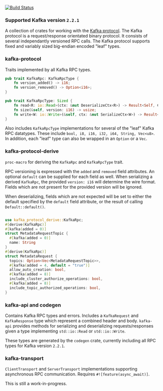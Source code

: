 [![Build Status](https://gardnervickers.visualstudio.com/gardner/_apis/build/status/gardner-CI?branchName=master)](https://gardnervickers.visualstudio.com/gardner/_build/latest?definitionId=1&branchName=master)

### Supported Kafka version `2.2.1`

A collection of crates for working with the [Kafka protocol](https://kafka.apache.org/protocol). 
The Kafka protocol is a request/response orientated binary protocol. It consists
of several independantly versioned RPC calls. The Kafka protocol supports fixed
and variably sized big-endian encoded "leaf" types. 

### kafka-protocol 
Traits implemented by all Kafka RPC types.

```rust
pub trait KafkaRpc: KafkaRpcType {
    fn version_added() -> i16;
    fn version_removed() -> Option<i16>;
}

pub trait KafkaRpcType: Sized {
    fn read<R: io::Read>(ctx: &mut DeserializeCtx<R>) -> Result<Self, CodecError>;
    fn size(&self, version: i16) -> usize;
    fn write<W: io::Write>(&self, ctx: &mut SerializeCtx<W>) -> Result<(), CodecError>;
}

```

Also includes `KafkaRpcType` implementations for several of the "leaf" Kafka 
RPC datatypes. These include `bool, i8, i16, i32, i64, String, Vec<u8>`. 
In addition, each "leaf" type can also be wrapped in an `Option` or a `Vec`.

### kafka-protocol-derive
`proc-macro` for deriving the `KafkaRpc` and `KafkaRpcType` trait.

RPC versioning is expressed with the `added` and `removed` field attributes. An 
optional `default` can be supplied for each field as well. When serializing a
derived `KafkaRpc`, the provided `version: i16` will determine the wire format.
Fields which are not present for the provided version will be ignored.

When deserializing, fields which are not expected will be set to either the 
default specified by the `default` field attribute, or the result of calling
`Default::default()`. 

```rust

use kafka_protocol_derive::KafkaRpc;
#[derive(KafkaRpc)]
#[kafka(added = 0)]
struct MetadataRequestTopic {
  #[kafka(added = 0)]
  name: String
}
#[derive(KafkaRpc)]
struct MetadataRequest {
  topics: Option<Vec<MetadataRequestTopic>>,
  #[kafka(added = 4, default = "true")]
  allow_auto_creation: bool,
  #[kafka(added = 8)]
  include_cluster_authorize_operations: bool,
  #[kafka(added = 8)]
  include_topic_authorized_operations: bool,
}

```
### kafka-api and codegen

Contains Kafka RPC types and errors. Includes a `KafkaRequest` and `KafkaResponse`
type which represent a combined header and body. `kafka-api` provides methods for 
serializing and deserializing requests/responses given a type implementing 
`std::io::Read` or `std::io::Write`.

These types are generated by the `codegen` crate, currently including all RPC types
for Kafka version `2.2.1`.

### kafka-transport

`ClientTransport` and `ServerTransport` implementations supporting asynchronous
RPC communication. Requires `#![feature(async_await)]`.

This is still a work-in-progress. 
